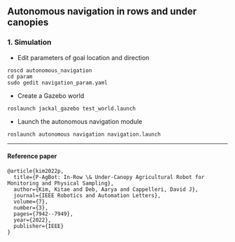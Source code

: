 ## Autonomous navigation in rows and under canopies

### 1. Simulation
  * Edit parameters of goal location and direction 
  ```
  roscd autonomous_navigation
  cd param
  sudo gedit navigation_param.yaml
  ```
  
  * Create a Gazebo world
  ```
  roslaunch jackal_gazebo test_world.launch
  ```
  
  * Launch the autonomous navigation module
  ```
  roslaunch autonomous navigation navigation.launch
  ```

-------------------
#### Reference paper
```
@article{kim2022p,
  title={P-AgBot: In-Row \& Under-Canopy Agricultural Robot for Monitoring and Physical Sampling},
  author={Kim, Kitae and Deb, Aarya and Cappelleri, David J},
  journal={IEEE Robotics and Automation Letters},
  volume={7},
  number={3},
  pages={7942--7949},
  year={2022},
  publisher={IEEE}
}
```
